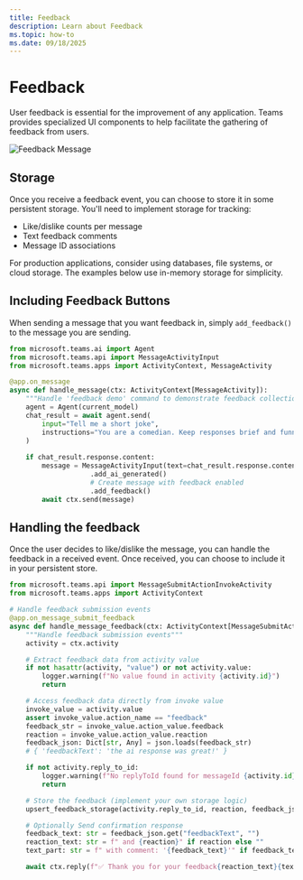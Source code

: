 ```yaml
---
title: Feedback
description: Learn about Feedback
ms.topic: how-to
ms.date: 09/18/2025
---
```


# Feedback

User feedback is essential for the improvement of any application. Teams provides specialized UI components to help facilitate the gathering of feedback from users.

![Feedback Message](/screenshots/feedback.gif)

## Storage

Once you receive a feedback event, you can choose to store it in some persistent storage. You'll need to implement storage for tracking:
- Like/dislike counts per message
- Text feedback comments
- Message ID associations

For production applications, consider using databases, file systems, or cloud storage. The examples below use in-memory storage for simplicity.

## Including Feedback Buttons

When sending a message that you want feedback in, simply `add_feedback()` to the message you are sending.
```python
from microsoft.teams.ai import Agent
from microsoft.teams.api import MessageActivityInput
from microsoft.teams.apps import ActivityContext, MessageActivity

@app.on_message
async def handle_message(ctx: ActivityContext[MessageActivity]):
    """Handle 'feedback demo' command to demonstrate feedback collection"""
    agent = Agent(current_model)
    chat_result = await agent.send(
        input="Tell me a short joke", 
        instructions="You are a comedian. Keep responses brief and funny."
    )
    
    if chat_result.response.content:
        message = MessageActivityInput(text=chat_result.response.content)
                    .add_ai_generated()
                    # Create message with feedback enabled 
                    .add_feedback()
        await ctx.send(message)
```

## Handling the feedback

Once the user decides to like/dislike the message, you can handle the feedback in a received event. Once received, you can choose to include it in your persistent store.
```python
from microsoft.teams.api import MessageSubmitActionInvokeActivity
from microsoft.teams.apps import ActivityContext

# Handle feedback submission events 
@app.on_message_submit_feedback
async def handle_message_feedback(ctx: ActivityContext[MessageSubmitActionInvokeActivity]):
    """Handle feedback submission events"""
    activity = ctx.activity

    # Extract feedback data from activity value
    if not hasattr(activity, "value") or not activity.value:
        logger.warning(f"No value found in activity {activity.id}")
        return

    # Access feedback data directly from invoke value
    invoke_value = activity.value
    assert invoke_value.action_name == "feedback"
    feedback_str = invoke_value.action_value.feedback
    reaction = invoke_value.action_value.reaction
    feedback_json: Dict[str, Any] = json.loads(feedback_str)
    # { 'feedbackText': 'the ai response was great!' }

    if not activity.reply_to_id:
        logger.warning(f"No replyToId found for messageId {activity.id}")
        return

    # Store the feedback (implement your own storage logic)
    upsert_feedback_storage(activity.reply_to_id, reaction, feedback_json.get('feedbackText', ''))

    # Optionally Send confirmation response
    feedback_text: str = feedback_json.get("feedbackText", "")
    reaction_text: str = f" and {reaction}" if reaction else ""
    text_part: str = f" with comment: '{feedback_text}'" if feedback_text else ""

    await ctx.reply(f"✅ Thank you for your feedback{reaction_text}{text_part}!")
```
